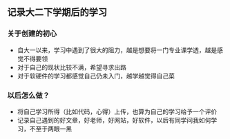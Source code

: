 ## 记录大二下学期后的学习
### 关于创建的初心
- 自大一以来，学习中遇到了很大的阻力，越是想要将一门专业课学透，越是感觉不得要领
- 对于自己的现状比较不满，希望寻求出路
- 对于软硬件的学习都感觉自己仍未入门，越学越觉得自己菜

### 以后怎么做？
- 将自己学习所得（比如代码，心得）上传，也算为自己的学习给予一个评价
- 记录自己遇到的好文章，好老师，好网站，好软件，以后有同学问我如何学习，不至于两眼一黑
